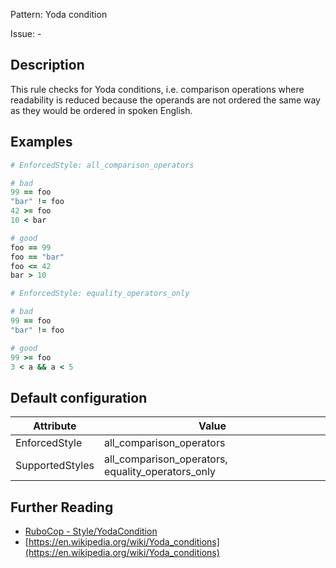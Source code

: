 Pattern: Yoda condition

Issue: -

## Description

This rule checks for Yoda conditions, i.e. comparison operations where
readability is reduced because the operands are not ordered the same
way as they would be ordered in spoken English.

## Examples

```ruby
# EnforcedStyle: all_comparison_operators

# bad
99 == foo
"bar" != foo
42 >= foo
10 < bar

# good
foo == 99
foo == "bar"
foo <= 42
bar > 10
```
```ruby
# EnforcedStyle: equality_operators_only

# bad
99 == foo
"bar" != foo

# good
99 >= foo
3 < a && a < 5
```

## Default configuration

Attribute | Value
--- | ---
EnforcedStyle | all_comparison_operators
SupportedStyles | all_comparison_operators, equality_operators_only

## Further Reading

* [RuboCop - Style/YodaCondition](https://rubocop.readthedocs.io/en/latest/cops_style/#styleyodacondition)
* [https://en.wikipedia.org/wiki/Yoda_conditions](https://en.wikipedia.org/wiki/Yoda_conditions)
